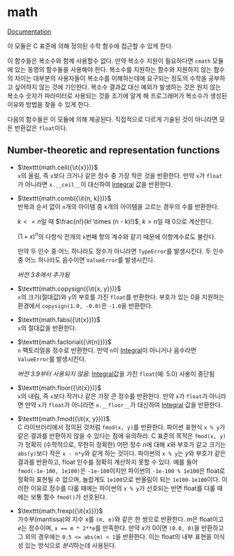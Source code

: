 # math
[Documentation](https://docs.python.org/3/library/math.html)

이 모듈은 C 표준에 의해 정의된 수학 함수에 접근할 수 있게 한다.

이 함수들은 복소수와 함께 사용할수 없다. 만약 복소수 지원이 필요하다면 `cmath` 모듈에 있는 동명의 함수들을 사용해야 한다. 복소수를 지원하는 함수와 지원하지 않는 함수의 차이는 대부분의 사용자들이 복소수를 이해하는데에 요구되는 정도의 수학을 공부하고 싶어하지 않는 것에 기인한다. 복소수 결과값 대신 예외가 발생하는 것은 원치 않는 복소수 숫자가 파라미터로 사용되는 것을 조기에 알게 해 프로그래머가 복소수가 생성된 이유와 방법을 찾을 수 있게 한다.

다음의 함수들은 이 모듈에 의해 제공된다. 직접적으로 다르게 기술된 것이 아니라면 모든 반환값은 `float`이다.

## Number-theoretic and representation functions
- $\texttt{math.ceil({\it{x}})}$<br>
  `x`의 올림, 즉 `x`보다 크거나 같은 정수 중 가장 작은 것을 반환한다. 만약 `x`가 `float`가 아니라면 `x.__ceil__`이 대신하여 [Integral](https://docs.python.org/3/library/numbers.html#numbers.Integral) 값을 반환한다.

- $\texttt{math.comb({\it{n, k}})}$<br>
  반복과 순서 없이 `n`개의 아이템 중 `k`개의 아이템을 고르는 경우의 수를 반환한다.

  $k <= n$일 때 $\frac{n!}{k! \times (n - k)!}$, $k > n$일 때 $0$으로 계산한다.

  $(1 + x)^n$의 다항식 전개의 `k`번째 항의 계수와 같기 때문에 이항계수로도 불린다.

  만약 두 인수 중 어느 하나라도 정수가 아니라면 `TypeError`를 발생시킨다. 두 인수 중 어느 하나라도 음수이면 `ValueError`를 발생시킨다.

  *버전 3.8에서 추가됨*

- $\texttt{math.copysign({\it{x, y}})}$<br>
  `x`의 크기(절대값)와 `y`의 부호를 가진 `float`를 반환한다. 부호가 있는 0을 지원하는 환경에서 `copysign(1.0, -0.0)`은 `-1.0`을 반환한다.

- $\texttt{math.fabs({\it{x}})}$<br>
  `x`의 절대값을 반환한다.

- $\texttt{math.factorial({\it{n}})}$<br>
  `n` 팩토리얼을 정수로 반환한다. 만약 `n`이 [Integral](https://docs.python.org/3/library/numbers.html#numbers.Integral)이 아니거나 음수라면 `ValueError`를 발생시킨다.

  *버전 3.9부터 사용되지 않음*: [Integral](https://docs.python.org/3/library/numbers.html#numbers.Integral)값을 가진 `float`(예: 5.0) 사용이 중단됨

- $\texttt{math.floor({\it{x}})}$<br>
  `x`의 내림, 즉 `x`보다 작거나 같은 가장 큰 정수를 반환한다. 만약 `x`가 `float`가 아니라면 만약 `x`가 `float`가 아니라면 `x.__floor__`가 대신하여 [Integral](https://docs.python.org/3/library/numbers.html#numbers.Integral) 값을 반환한다.

- $\texttt{math.fmod({\it{x, y}})}$<br>
  C 라이브러리에서 정의된 것처럼 `fmod(x, y)`를 반환한다. 파이썬 표현식 `x % y`가 같은 결과를 반환하지 않을 수 있다는 점에 유의하라. C 표준의 목적은 `fmod(x, y)`가 정확히 (수학적으로, 무한히 정확한) 어떤 정수 *n*에 대해 *x*와 부호가 같고 크기는 `abs(y)`보다 작은 `x - n*y`와 같게 하는 것이다. 파이썬의 `x % y`는 *y*와 부호가 같은 결과를 반환하고, float 인수를 정확히 계산하지 못할 수 있다. 예를 들어 `fmod(-1e-100, 1e100)`은 `-1e-100`이지만 파이썬의 `-1e-100 % 1e100`은 float로 정확히 표현될 수 없으며, 놀랍게도 `1e100`으로 반올림이 되는 `1e100-1e100`이다. 이러한 이유로 
  정수를 다룰 때에는 파이썬의 `x % y`가 선호되는 반면 float를 다룰 때에는 보통 함수 `fmod()`가 선호된다.

- $\texttt{math.frexp({\it{x}})}$<br>
  가수부(mantissa)와 지수 x를 `(m, e)`와 같은 한 쌍으로 반환한다. *m*은 float이고 *e*는 정수이며, `x == m * 2**e`를 만족한다. 만약 *x*가 0이면 `(0.0, 0)`을 반환하고 그 외의 경우에는 `0.5 <= abs(m) < 1`을 반환한다. 이는 float의 내부 표현을 이식성 있는 방식으로 *분리*하는데 사용된다.